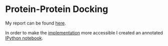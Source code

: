 # Protein-Protein Docking

My report can be found
[here](https://github.com/petermuehlbacher/reports/blob/master/docking/paper/docking.pdf).

In order to make the
[implementation](https://github.com/petermuehlbacher/reports/tree/master/docking/implementation)
more accessible I created an annotated
[IPython notebook](https://github.com/petermuehlbacher/reports/blob/master/docking/implementation/proteindocking.ipynb).
